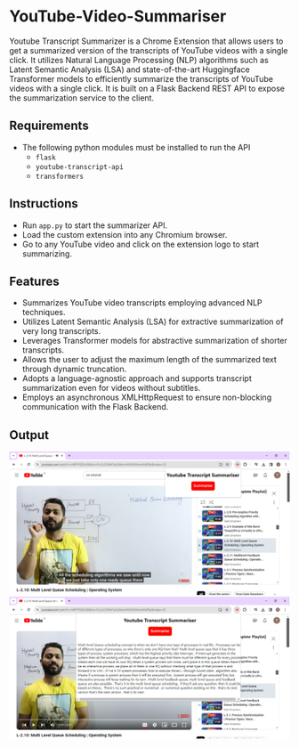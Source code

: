 # YouTube-Video-Summariser
Youtube Transcript Summarizer is a Chrome Extension that allows users to get a summarized version of the transcripts of YouTube videos with a single click. It utilizes Natural Language Processing (NLP) algorithms such as Latent Semantic Analysis (LSA) and state-of-the-art Huggingface Transformer models to efficiently summarize the transcripts of YouTube videos with a single click. It is built on a Flask Backend REST API to expose the summarization service to the client.

## Requirements
- The following python modules must be installed to run the API
  - ```flask```
  - ```youtube-transcript-api```
  - ```transformers```

## Instructions
- Run ```app.py``` to start the summarizer API.
- Load the custom extension into any Chromium browser.
- Go to any YouTube video and click on the extension logo to start summarizing.

## Features  
- Summarizes YouTube video transcripts employing advanced NLP techniques.
- Utilizes Latent Semantic Analysis (LSA) for extractive summarization of very long transcripts.
- Leverages Transformer models for abstractive summarization of shorter transcripts.
- Allows the user to adjust the maximum length of the summarized text through dynamic truncation.
- Adopts a language-agnostic approach and supports transcript summarization even for videos without subtitles.
- Employs an asynchronous XMLHttpRequest to ensure non-blocking communication with the Flask Backend.

## Output
![alt text](extension/images/extension.png?raw=true)
![alt text](extension/images/summaryoutput.png?raw=true)
